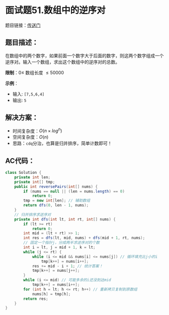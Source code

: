 # 面试题51.数组中的逆序对
题目链接：[传送门](https://leetcode-cn.com/problems/shu-zu-zhong-de-ni-xu-dui-lcof/)

## 题目描述：
在数组中的两个数字，如果前面一个数字大于后面的数字，则这两个数字组成一个逆序对。输入一个数组，求出这个数组中的逆序对的总数。

**限制**：$0 \leq$ 数组长度 $\leq 50000$

**示例**：

- 输入: `[7,5,6,4]`
- 输出: `5`

## 解决方案：
- 时间复杂度：$O(n × log^n)$
- 空间复杂度：$O(n)$
- 思路：`cdq`分治，也算是归并排序，简单计数即可！

## AC代码：
```java
class Solution {
	private int len;
	private int[] tmp;
	public int reversePairs(int[] nums) {
		if (nums == null || (len = nums.length) == 0)
			return 0;
		tmp = new int[len]; // 辅助数组
		return dfs(0, len - 1, nums);
	}
	// 归并排序求逆序对
	private int dfs(int lt, int rt, int[] nums) {
		if (lt >= rt)
			return 0;
		int mid = (lt + rt) >> 1;
		int res = dfs(lt, mid, nums) + dfs(mid + 1, rt, nums);
		// 固定一个指针j，分成两半求逆序对的个数
		int i = lt, j = mid + 1, k = lt;
		while (j <= rt) {
			while (i <= mid && nums[i] <= nums[j]) // 循环填充比j小的i
				tmp[k++] = nums[i++];
			res += mid - i + 1; // 统计答案！
			tmp[k++] = nums[j++];
		}
		while (i <= mid) // 可能多余的i还没到达mid
			tmp[k++] = nums[i++];
		for (int h = lt; h <= rt; h++) // 重新拷贝复制到原数组
			nums[h] = tmp[h];
		return res;
	}
}
```
